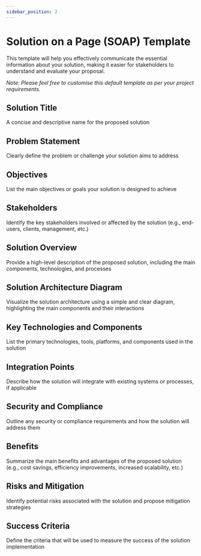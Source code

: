 ```yaml
---
sidebar_position: 2
---
```


# Solution on a Page (SOAP) Template

This template will help you effectively communicate the essential information about your solution, making it easier for stakeholders to understand and evaluate your proposal. 

*Note: Please feel free to customise this default template as per your project requirements.*

## Solution Title

A concise and descriptive name for the proposed solution

## Problem Statement

Clearly define the problem or challenge your solution aims to address

## Objectives

List the main objectives or goals your solution is designed to achieve

## Stakeholders

Identify the key stakeholders involved or affected by the solution (e.g., end-users, clients, management, etc.)

## Solution Overview

Provide a high-level description of the proposed solution, including the main components, technologies, and processes

## Solution Architecture Diagram

Visualize the solution architecture using a simple and clear diagram, highlighting the main components and their interactions

## Key Technologies and Components

List the primary technologies, tools, platforms, and components used in the solution

## Integration Points

Describe how the solution will integrate with existing systems or processes, if applicable

## Security and Compliance

Outline any security or compliance requirements and how the solution will address them

## Benefits

Summarize the main benefits and advantages of the proposed solution (e.g., cost savings, efficiency improvements, increased scalability, etc.)

## Risks and Mitigation

Identify potential risks associated with the solution and propose mitigation strategies

## Success Criteria

Define the criteria that will be used to measure the success of the solution implementation

